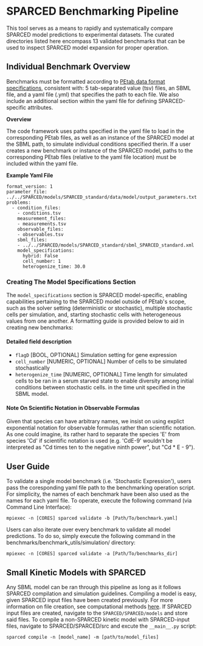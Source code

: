# SPARCED Benchmarking Pipeline

This tool serves as a means to rapidly and systematically compare SPARCED model predictions to experimental datasets. The curated directories listed here encompass 13 validated benchmarks that can be used to  inspect SPARCED model expansion for proper operation.

## Individual Benchmark Overview

Benchmarks must be formatted according to [PEtab data format specifications](https://petab.readthedocs.io/en/latest/v1/documentation_data_format.html),  consistent with: 5 tab-separated value (tsv) files, an SBML file, and a yaml file (.yml) that specifies the path to each file.  We also include an additional section within the yaml file for defining SPARCED-specific attributes.

**Overview**

The code framework uses paths specified in the yaml file to load in the corresponding PEtab files, as well as an instance of the SPARCED model at the SBML path, to simulate  individual conditions specified therin. If a user creates a new benchmark or instance of the SPARCED model, paths to the corresponding PEtab files (relative to the yaml file location) must be included within the yaml file.

**Example Yaml File**

```
format_version: 1 
parameter_file: ../../SPARCED/models/SPARCED_standard/data/model/output_parameters.txt
problems: 
  - condition_files: 
    - conditions.tsv
    measurement_files:
    - measurements.tsv
    observable_files:
    - observables.tsv
    sbml_files:
    - ../../SPARCED/models/SPARCED_standard/sbml_SPARCED_standard.xml
    model_specifications:
      hybrid: False
      cell_number: 1
      heterogenize_time: 30.0
```

### Creating The Model Specifications Section

The `model_specifications` section is SPARCED model-specific, enabling capabilities pertaining to the SPARCED model outside of PEtab's scope, such as the solver setting (deterministic or stochastic), multiple stochastic cells per simulation, and, starting stochastic cells with heterogeneous values from one another. A formatting guide is provided below to aid in creating new benchmarks:

#### Detailed field description

* `flagD` [BOOL, OPTIONAL]
  Simulation setting for gene expression
* `cell_number` [NUMERIC, OPTIONAL]
  Number of cells to be simulated stochastically
* `heterogenize_time` [NUMERIC, OPTIONAL]
  Time length for simulated cells to be ran in a serum starved state to enable diversity among initial conditions between stochastic cells. in the time unit specified in the SBML model.

#### Note On Scientific Notation in Observable Formulas

Given that species can have arbitrary names, we insist on using explict exponential notation for observable formulas rather than scientific notation. As one could imagine, its rather hard to separate the species 'E' from species 'Cd' if scientific notation is used (e.g. 'CdE-9' wouldn't be interpreted as "Cd times ten to the negative ninth power", but "Cd * E - 9").

## User Guide

To validate a single model benchmark (i.e. 'Stochastic Expression'), users pass the coresponding yaml file path to the benchmarking operation script. For simplicity, the names of each benchmark have been also used as the names for each yaml file. To operate, execute the following command (via Command Line Interface):

```
mpiexec -n [CORES] sparced validate -b [Path/To/benchmark.yaml]
```

Users can also iterate over every benchmark to validate all model predictions. To do so, simply execute the following command in the benchmarks/benchmark_utils/simulation/ directory:

```
mpiexec -n [CORES] sparced validate -a [Path/To/benchmarks_dir]
```

## Small Kinetic Models with SPARCED

Any SBML model can be ran through this pipeline as long as it follows SPARCED compilation and simulation guidelines. Compiling a model is easy, given SPARCED input files have been created previously. For more information on file creation, see computational methods [here](https://www.nature.com/articles/s41467-022-31138-1). If SPARCED input files are created, navigate to the `SPARCED/SPARCED/models` and store said files. To compile a non-SPARCED kinetic model with SPARCED-input files, navigate to SPARCED/SPARCED/src and excute the `__main__.py` script:

```
sparced compile -n [model_name] -m [path/to/model_files]

```
